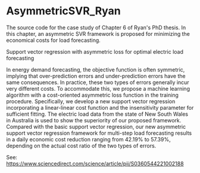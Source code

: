 # AsymmetricSVR_Ryan
The source code for the case study of Chapter 6 of Ryan's PhD thesis. In this chapter, an asymmetric SVR framework is proposed for minimizing the economical costs for load forecasting.

Support vector regression with asymmetric loss for optimal electric load forecasting

In energy demand forecasting, the objective function is often symmetric, implying that over-prediction errors and under-prediction errors have the same consequences. In practice, these two types of errors generally incur very different costs. To accommodate this, we propose a machine learning algorithm with a cost-oriented asymmetric loss function in the training procedure. Specifically, we develop a new support vector regression incorporating a linear-linear cost function and the insensitivity parameter for sufficient fitting. The electric load data from the state of New South Wales in Australia is used to show the superiority of our proposed framework. Compared with the basic support vector regression, our new asymmetric support vector regression framework for multi-step load forecasting results in a daily economic cost reduction ranging from 42.19%  to 57.39%, depending on the actual cost ratio of the two types of errors.

See: https://www.sciencedirect.com/science/article/pii/S0360544221002188
